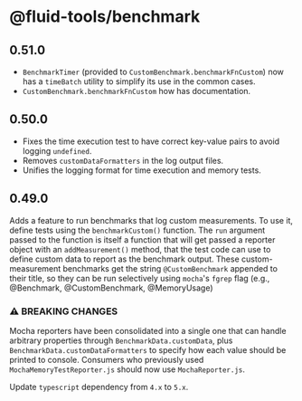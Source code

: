 # @fluid-tools/benchmark

## 0.51.0

-   `BenchmarkTimer` (provided to `CustomBenchmark.benchmarkFnCustom`) now has a `timeBatch` utility to simplify its use in the common cases.
-   `CustomBenchmark.benchmarkFnCustom` how has documentation.

## 0.50.0

-   Fixes the time execution test to have correct key-value pairs to avoid logging `undefined`.
-   Removes `customDataFormatters` in the log output files.
-   Unifies the logging format for time execution and memory tests.

## 0.49.0

Adds a feature to run benchmarks that log custom measurements. To use it, define tests using the `benchmarkCustom()` function. The `run` argument passed to the function is itself a function that will get passed a reporter object with an `addMeasurement()` method, that the test code can use to define custom data to report as the benchmark output. These custom-measurement benchmarks get the string `@CustomBenchmark` appended to their title, so they can be run selectively using `mocha`'s `fgrep` flag (e.g., @Benchmark, @CustomBenchmark, @MemoryUsage)

### ⚠ BREAKING CHANGES

Mocha reporters have been consolidated into a single one that can handle arbitrary properties through `BenchmarkData.customData`, plus `BenchmarkData.customDataFormatters` to specify how each value should be printed to console.
Consumers who previously used `MochaMemoryTestReporter.js` should now use `MochaReporter.js`.

Update `typescript` dependency from `4.x` to `5.x`.
